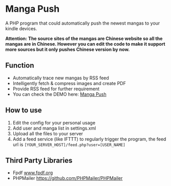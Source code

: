 # Manga Push

A PHP program that could automatically push the newest mangas to your kindle devices.

**Attention: The source sites of the mangas are Chinese website so all the mangas are in Chinese. However you can edit the code to make it support more sources but it only pushes Chinese version by now.**

## Function

* Automatically trace new mangas by RSS feed 
* Intelligently fetch & compress images and create PDF
* Provide RSS feed for further requirement
* You can check the DEMO here: [Manga Push](http://pku-demo-ebooks.lionfree.net/manga/)

## How to use

1. Edit the config for your personal usage
2. Add user and manga list in settings.xml
3. Upload all the files to your server
4. Add a feed service (like IFTTT) to regularly trigger the program, the feed url is ` [YOUR_SERVER_HOST]/feed.php?user=[USER_NAME] `

## Third Party Libraries

* Fpdf www.fpdf.org
* PHPMailer https://github.com/PHPMailer/PHPMailer
